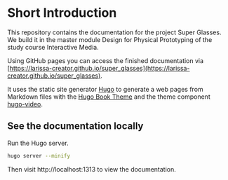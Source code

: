 # Short Introduction
This repository contains the documentation for the project Super Glasses. We build it in the master module Design for Physical Prototyping of the study course Interactive Media.

Using GitHub pages you can access the finished documentation via [https://larissa-creator.github.io/super_glasses](https://larissa-creator.github.io/super_glasses).

It uses the static site generator [Hugo](https://gohugo.io/) to generate a web pages from Markdown files with the [Hugo Book Theme](https://github.com/alex-shpak/hugo-book) and the theme component [hugo-video](https://github.com/martignoni/hugo-video).

## See the documentation locally
Run the Hugo server.

```bash
hugo server --minify
```

Then visit http://localhost:1313 to view the documentation.


